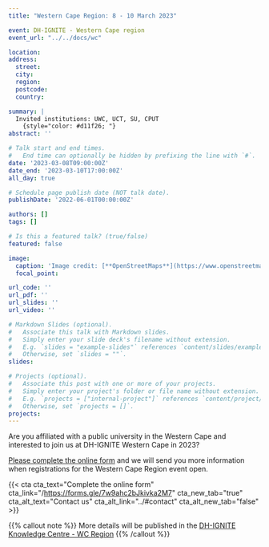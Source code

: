 ```yaml
---
title: "Western Cape Region: 8 - 10 March 2023"

event: DH-IGNITE - Western Cape region
event_url: "../../docs/wc"

location: 
address:
  street: 
  city: 
  region: 
  postcode: 
  country: 

summary: |
  Invited institutions: UWC, UCT, SU, CPUT
    {style="color: #d11f26; "} 
abstract: ''

# Talk start and end times.
#   End time can optionally be hidden by prefixing the line with `#`.
date: '2023-03-08T09:00:00Z'
date_end: '2023-03-10T17:00:00Z'
all_day: true

# Schedule page publish date (NOT talk date).
publishDate: '2022-06-01T00:00:00Z'

authors: []
tags: []

# Is this a featured talk? (true/false)
featured: false

image:
  caption: 'Image credit: [**OpenStreetMaps**](https://www.openstreetmap.org/#map=9/-29.3031/31.0254)'
  focal_point: 

url_code: ''
url_pdf: ''
url_slides: ''
url_video: ''

# Markdown Slides (optional).
#   Associate this talk with Markdown slides.
#   Simply enter your slide deck's filename without extension.
#   E.g. `slides = "example-slides"` references `content/slides/example-slides.md`.
#   Otherwise, set `slides = ""`.
slides:

# Projects (optional).
#   Associate this post with one or more of your projects.
#   Simply enter your project's folder or file name without extension.
#   E.g. `projects = ["internal-project"]` references `content/project/deep-learning/index.md`.
#   Otherwise, set `projects = []`.
projects:
---
```


Are you affiliated with a public university in the Western Cape and interested to join us at DH-IGNITE Western Cape in 2023?

[Please complete the online form](https://forms.gle/7w9ahc2bJkivka2M7) and we will send you more information when registrations for the Western Cape Region event open.

{{< cta cta_text="Complete the online form" cta_link="/https://forms.gle/7w9ahc2bJkivka2M7" cta_new_tab="true" cta_alt_text="Contact us" cta_alt_link="../#contact" cta_alt_new_tab="false" >}}


{{% callout note %}}
More details will be published in the [DH-IGNITE Knowledge Centre - WC Region](../../docs/wc)
{{% /callout %}}